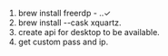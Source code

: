 1. brew install freerdp - ..✓
2. brew install --cask xquartz.
3. create api for desktop to be available.
4. get custom pass and ip. 


